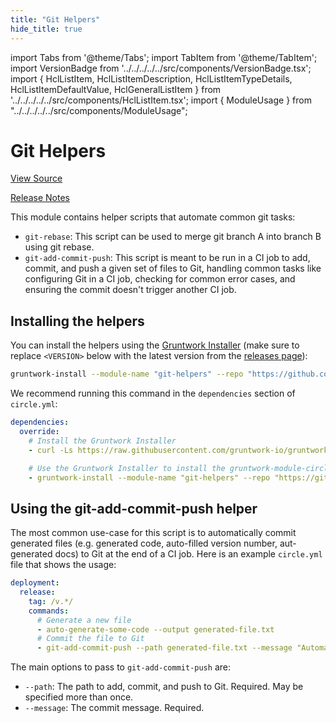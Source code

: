 ```yaml
---
title: "Git Helpers"
hide_title: true
---
```


import Tabs from '@theme/Tabs';
import TabItem from '@theme/TabItem';
import VersionBadge from '../../../../../src/components/VersionBadge.tsx';
import { HclListItem, HclListItemDescription, HclListItemTypeDetails, HclListItemDefaultValue, HclGeneralListItem } from '../../../../../src/components/HclListItem.tsx';
import { ModuleUsage } from "../../../../../src/components/ModuleUsage";

<VersionBadge repoTitle="CI Modules" version="0.52.6" lastModifiedVersion="0.52.4"/>

# Git Helpers

<a href="https://github.com/gruntwork-io/terraform-aws-ci/tree/v0.52.6/modules/git-helpers" className="link-button" title="View the source code for this module in GitHub.">View Source</a>

<a href="https://github.com/gruntwork-io/terraform-aws-ci/releases/tag/v0.52.4" className="link-button" title="Release notes for only versions which impacted this module.">Release Notes</a>

This module contains helper scripts that automate common git tasks:

*   `git-rebase`: This script can be used to merge git branch A into branch B using git rebase.
*   `git-add-commit-push`: This script is meant to be run in a CI job to add, commit, and push a given set of files to
    Git, handling common tasks like configuring Git in a CI job, checking for common error cases, and ensuring the commit
    doesn't trigger another CI job.

## Installing the helpers

You can install the helpers using the [Gruntwork Installer](https://github.com/gruntwork-io/gruntwork-installer)
(make sure to replace `<VERSION>` below with the latest version from the [releases
page](https://github.com/gruntwork-io/terraform-aws-ci/releases)):

```bash
gruntwork-install --module-name "git-helpers" --repo "https://github.com/gruntwork-io/terraform-aws-ci" --tag "<VERSION>"
```

We recommend running this command in the `dependencies` section of `circle.yml`:

```yaml
dependencies:
  override:
    # Install the Gruntwork Installer
    - curl -Ls https://raw.githubusercontent.com/gruntwork-io/gruntwork-installer/main/bootstrap-gruntwork-installer.sh | bash /dev/stdin --version 0.0.9

    # Use the Gruntwork Installer to install the gruntwork-module-circleci-helpers module
    - gruntwork-install --module-name "git-helpers" --repo "https://github.com/gruntwork-io/terraform-aws-ci" --tag "0.0.5"
```

## Using the git-add-commit-push helper

The most common use-case for this script is to automatically commit generated files (e.g. generated code, auto-filled
version number, aut-generated docs) to Git at the end of a CI job. Here is an example `circle.yml` file that shows the
usage:

```yaml
deployment:
  release:
    tag: /v.*/
    commands:
      # Generate a new file
      - auto-generate-some-code --output generated-file.txt
      # Commit the file to Git
      - git-add-commit-push --path generated-file.txt --message "Automatically regenerate generated-file.txt"
```

The main options to pass to `git-add-commit-push` are:

*   `--path`: The path to add, commit, and push to Git. Required. May be specified more than once.
*   `--message`: The commit message. Required.


<!-- ##DOCS-SOURCER-START
{
  "originalSources": [
    "https://github.com/gruntwork-io/terraform-aws-ci/tree/v0.52.6/modules/git-helpers/readme.md",
    "https://github.com/gruntwork-io/terraform-aws-ci/tree/v0.52.6/modules/git-helpers/variables.tf",
    "https://github.com/gruntwork-io/terraform-aws-ci/tree/v0.52.6/modules/git-helpers/outputs.tf"
  ],
  "sourcePlugin": "module-catalog-api",
  "hash": "79bc50e3f66891c24f858db31209b53e"
}
##DOCS-SOURCER-END -->
